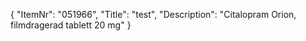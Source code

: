 {
  "ItemNr": "051966",
  "Title": "test",
  "Description": "Citalopram Orion, filmdragerad tablett 20 mg"
}